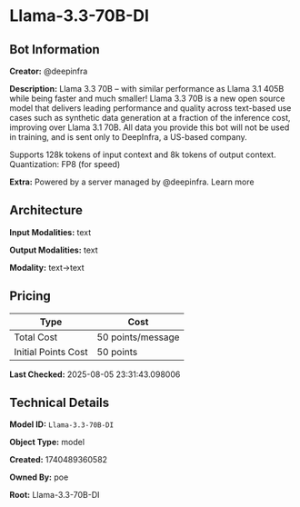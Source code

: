 # Llama-3.3-70B-DI

## Bot Information

**Creator:** @deepinfra

**Description:** Llama 3.3 70B – with similar performance as Llama 3.1 405B while being faster and much smaller! Llama 3.3 70B is a new open source model that delivers leading performance and quality across text-based use cases such as synthetic data generation at a fraction of the inference cost, improving over Llama 3.1 70B.
All data you provide this bot will not be used in training, and is sent only to DeepInfra, a US-based company.

Supports 128k tokens of input context and 8k tokens of output context. Quantization: FP8 (for speed)

**Extra:** Powered by a server managed by @deepinfra. Learn more


## Architecture

**Input Modalities:** text

**Output Modalities:** text

**Modality:** text->text


## Pricing

| Type | Cost |
|------|------|
| Total Cost | 50 points/message |
| Initial Points Cost | 50 points |

**Last Checked:** 2025-08-05 23:31:43.098006


## Technical Details

**Model ID:** `Llama-3.3-70B-DI`

**Object Type:** model

**Created:** 1740489360582

**Owned By:** poe

**Root:** Llama-3.3-70B-DI
